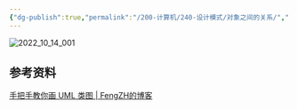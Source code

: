 ```yaml
---
{"dg-publish":true,"permalink":"/200-计算机/240-设计模式/对象之间的关系/","noteIcon":""}
---
```




![2022_10_14_001](https://i.imgur.com/D6efzPV.jpg)


## 参考资料
[手把手教你画 UML 类图 | FengZH的博客](https://mrfzh.github.io/2019/10/31/%E6%89%8B%E6%8A%8A%E6%89%8B%E6%95%99%E4%BD%A0%E7%94%BB-UML-%E7%B1%BB%E5%9B%BE/)